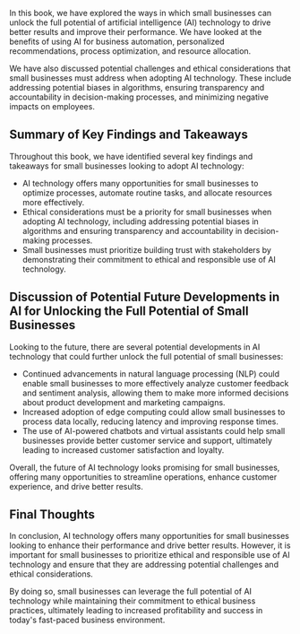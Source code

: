 
In this book, we have explored the ways in which small businesses can unlock the full potential of artificial intelligence (AI) technology to drive better results and improve their performance. We have looked at the benefits of using AI for business automation, personalized recommendations, process optimization, and resource allocation.

We have also discussed potential challenges and ethical considerations that small businesses must address when adopting AI technology. These include addressing potential biases in algorithms, ensuring transparency and accountability in decision-making processes, and minimizing negative impacts on employees.

Summary of Key Findings and Takeaways
-------------------------------------

Throughout this book, we have identified several key findings and takeaways for small businesses looking to adopt AI technology:

* AI technology offers many opportunities for small businesses to optimize processes, automate routine tasks, and allocate resources more effectively.
* Ethical considerations must be a priority for small businesses when adopting AI technology, including addressing potential biases in algorithms and ensuring transparency and accountability in decision-making processes.
* Small businesses must prioritize building trust with stakeholders by demonstrating their commitment to ethical and responsible use of AI technology.

Discussion of Potential Future Developments in AI for Unlocking the Full Potential of Small Businesses
------------------------------------------------------------------------------------------------------

Looking to the future, there are several potential developments in AI technology that could further unlock the full potential of small businesses:

* Continued advancements in natural language processing (NLP) could enable small businesses to more effectively analyze customer feedback and sentiment analysis, allowing them to make more informed decisions about product development and marketing campaigns.
* Increased adoption of edge computing could allow small businesses to process data locally, reducing latency and improving response times.
* The use of AI-powered chatbots and virtual assistants could help small businesses provide better customer service and support, ultimately leading to increased customer satisfaction and loyalty.

Overall, the future of AI technology looks promising for small businesses, offering many opportunities to streamline operations, enhance customer experience, and drive better results.

Final Thoughts
--------------

In conclusion, AI technology offers many opportunities for small businesses looking to enhance their performance and drive better results. However, it is important for small businesses to prioritize ethical and responsible use of AI technology and ensure that they are addressing potential challenges and ethical considerations.

By doing so, small businesses can leverage the full potential of AI technology while maintaining their commitment to ethical business practices, ultimately leading to increased profitability and success in today's fast-paced business environment.